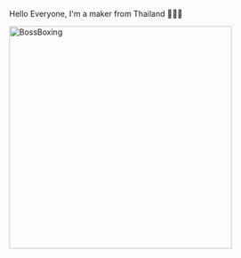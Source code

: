 Hello Everyone, I'm a maker from Thailand 👨🏻‍💻

<img src="https://scontent.fkkc4-2.fna.fbcdn.net/v/t1.18169-9/14088654_1750657375198544_5899179114355689156_n.jpg?_nc_cat=102&ccb=1-7&_nc_sid=8bfeb9&_nc_eui2=AeHLpXmwbIeT0LHD2WGCJr7NDhTHdWe9Tn8OFMd1Z71Of_xPuL08a3zxCjyxft7tjcoHqk-brdlADm0VVlW0pjix&_nc_ohc=Yexpb1avbt4AX-9XbFI&_nc_ht=scontent.fkkc4-2.fna&oh=00_AfARjcbGHEpP1CAj_AOdZ2zd9khdoLYktnM2viM_t_iSsQ&oe=64A02D96" alt="BossBoxing" width="400px">